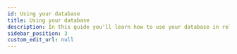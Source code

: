 ```yaml
---
id: Using your database
title: Using your database
description: In this guide you'll learn how to use your database in relation to your FiveM server.
sidebar_position: 3
custom_edit_url: null
---
```


